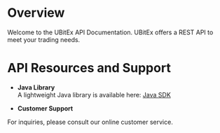 # Overview <!-- {docsify-ignore-all} -->

Welcome to the UBitEx API Documentation. UBitEx offers a REST API to meet your trading needs.

# API Resources and Support

- **Java Library**  
  A lightweight Java library is available here: [Java SDK](https://github.com/ubitex/api-ubitex.com)

- **Customer Support**  

[//]: # (  Get support in our Telegram group: [UBitEx API Support Group]&#40;https://t.me/ubitex_api_support&#41;  )
  For inquiries, please consult our online customer service.